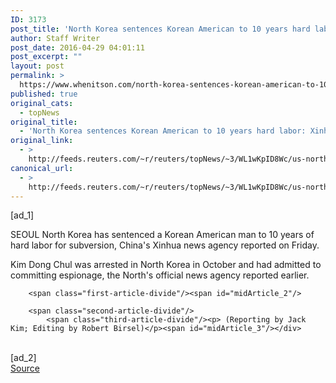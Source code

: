 ```yaml
---
ID: 3173
post_title: 'North Korea sentences Korean American to 10 years hard labor: Xinhua'
author: Staff Writer
post_date: 2016-04-29 04:01:11
post_excerpt: ""
layout: post
permalink: >
  https://www.whenitson.com/north-korea-sentences-korean-american-to-10-years-hard-labor-xinhua/
published: true
original_cats:
  - topNews
original_title:
  - 'North Korea sentences Korean American to 10 years hard labor: Xinhua'
original_link:
  - >
    http://feeds.reuters.com/~r/reuters/topNews/~3/WL1wKpID8Wc/us-northkorea-usa-prisoner-idUSKCN0XQ083
canonical_url:
  - >
    http://feeds.reuters.com/~r/reuters/topNews/~3/WL1wKpID8Wc/us-northkorea-usa-prisoner-idUSKCN0XQ083
---
```

 [ad_1]
<br><div id="articleText">
<span id="midArticle_start"/>

<span class="focusParagraph" readability="4"><p><span class="articleLocation">SEOUL</span> North Korea has sentenced a Korean American man to 10 years of hard labor for subversion, China's Xinhua news agency reported on Friday.</p></span><span id="midArticle_0"/><p>Kim Dong Chul was arrested in North Korea in October and had admitted to committing espionage, the North's official news agency reported earlier.   </p><span id="midArticle_1"/>
        
        <span class="first-article-divide"/><span id="midArticle_2"/>
        
        <span class="second-article-divide"/>
            <span class="third-article-divide"/><p> (Reporting by Jack Kim; Editing by Robert Birsel)</p><span id="midArticle_3"/></div>
<br>[ad_2]
<br><a href="http://feeds.reuters.com/~r/reuters/topNews/~3/WL1wKpID8Wc/us-northkorea-usa-prisoner-idUSKCN0XQ083">Source </a>